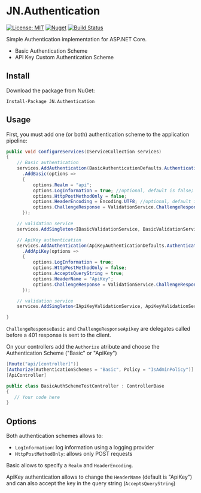 # JN.Authentication

[![License: MIT](https://img.shields.io/badge/License-MIT-yellow.svg)](https://opensource.org/licenses/MIT) [![Nuget](https://img.shields.io/nuget/v/JN.Authentication)](https://www.nuget.org/packages/JN.Authentication/) [![Build Status](https://travis-ci.com/jlnovais/JN.Authentication.svg?branch=master)](https://travis-ci.com/jlnovais/JN.Authentication)

Simple Authentication implementation for ASP.NET Core.

*   Basic Authentication Scheme
*   API Key Custom Authentication Scheme

## Install
Download the package from NuGet:

`Install-Package JN.Authentication`

## Usage
First, you must add one (or both) authentication scheme to the application pipeline:

```csharp
public void ConfigureServices(IServiceCollection services)
{
    // Basic authentication 
    services.AddAuthentication(BasicAuthenticationDefaults.AuthenticationScheme)
      .AddBasic(options =>
      {
          options.Realm = "api";
          options.LogInformation = true; //optional, default is false;
          options.HttpPostMethodOnly = false;
          options.HeaderEncoding = Encoding.UTF8; //optional, default is UTF8;
          options.ChallengeResponse = ValidationService.ChallengeResponseBasic;
      });

    // validation service
    services.AddSingleton<IBasicValidationService, BasicValidationService>();

    // ApiKey authentication
    services.AddAuthentication(ApiKeyAuthenticationDefaults.AuthenticationScheme)
      .AddApiKey(options =>
      {
          options.LogInformation = true;
          options.HttpPostMethodOnly = false;
          options.AcceptsQueryString = true;
          options.HeaderName = "ApiKey";
          options.ChallengeResponse = ValidationService.ChallengeResponseApikey;
      });

    // validation service
    services.AddSingleton<IApiKeyValidationService, ApiKeyValidationService>();

}
```
`ChallengeResponseBasic` and `ChallengeResponseApikey` are delegates called before a 401 response is sent to the client.

On your controllers add the `Authorize` atribute and choose the Authentication Scheme ("Basic" or "ApiKey")

```csharp
[Route("api/[controller]")]
[Authorize(AuthenticationSchemes = "Basic", Policy = "IsAdminPolicy")]
[ApiController]

public class BasicAuthSchemeTestController : ControllerBase
{
   // Your code here
}
```
## Options

Both authentication schemes allows to:

*   `LogInformation`: log information using a logging provider 
*   `HttpPostMethodOnly`: allows only POST requests

Basic allows to specify a `Realm` and `HeaderEncoding`.

ApiKey authentication allows to change the `HeaderName` (default is "ApiKey") and can also accept the key in the query string (`AcceptsQueryString`)
